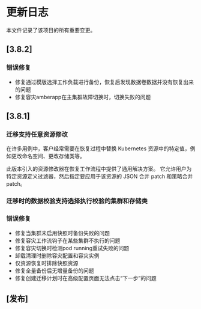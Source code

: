 # 更新日志
本文件记录了该项目的所有重要变更。

## [3.8.2]
### 错误修复
* 修复通过模版选择工作负载进行备份，恢复后发现数据卷数据并没有恢复出来的问题
* 修复容灾amberapp在主集群故障切换时，切换失败的问题

## [3.8.1]
### 迁移支持任意资源修改
在许多用例中，客户经常需要在恢复过程中替换 Kubernetes 资源中的特定值，例如更改命名空间、更改存储类等。

此版本引入的资源修改器在恢复工作流程中提供了通用解决方案。 它允许用户为特定资源定义过滤器，然后指定要应用于该资源的 JSON 合并 patch 和策略合并 patch。

### 迁移时的数据校验支持选择执行校验的集群和存储类

### 错误修复
* 修复当集群未启用快照时备份失败的问题
* 修复容灾工作流钩子在某些集群不执行的问题
* 修复容灾切换时检测pod running重试失败的问题
* 卸载清理时删除容灾配置和容灾实例
* 仅资源恢复时排除快照资源
* 修复全量备份后无增量备份的问题
* 修复创建迁移计划时在高级配置页面无法点击“下一步”的问题

## [发布]
